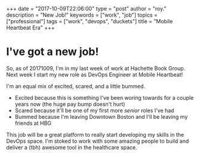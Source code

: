 +++
date = "2017-10-09T22:06:00"
type = "post"
author = "roy."
description = "New Job!"
keywords = ["work", "job"]
topics = ["professional"]
tags = ["work", "devops", "duckets"]
title = "Mobile Heartbeat Era"
+++

# I've got a new job!

So, as of 20171009, I'm in my last week of work at Hachette Book Group. Next week I start my new role as DevOps Engineer at Mobile Heartbeat!

I'm an equal mix of excited, scared, and a little bummed.

* Excited because this is something I've been woring towards for a couple years now (the huge pay bump doesn't hurt)
* Scared because it'll be one of my first more *senior* roles I've had
* Bummed because I'm leaving Downtown Boston and I'll be leaving my friends at HBG

This job will be a great platform to really start developing my skills in the DevOps space. I'm stoked
to work with some amazing people to build and deliver a (tbh) awesome tool in the healthcare space.
